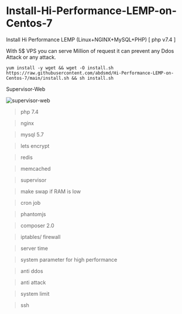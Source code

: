 # Install-Hi-Performance-LEMP-on-Centos-7
Install Hi Performance LEMP (Linux+NGINX+MySQL+PHP) [ php v7.4 ]

With 5$ VPS you can serve Million of request
it can prevent any Ddos Attack or any attack.

```yum install -y wget && wget -O install.sh https://raw.githubusercontent.com/abdsmd/Hi-Performance-LEMP-on-Centos-7/main/install.sh && sh install.sh```


Supervisor-Web

![supervisor-web](supervisor-web.png "Supervisor Web Access")



> php 7.4

 
> nginx
 
> mysql 5.7
 
> lets encrypt


> redis


> memcached


> supervisor


> make swap if RAM is low


> cron job


> phantomjs


> composer 2.0


> iptables/ firewall


> server time


> system parameter for high performance


> anti ddos


> anti attack


> system limit


> ssh



